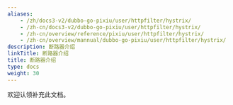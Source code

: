 ```yaml
---
aliases:
    - /zh/docs3-v2/dubbo-go-pixiu/user/httpfilter/hystrix/
    - /zh-cn/docs3-v2/dubbo-go-pixiu/user/httpfilter/hystrix/
    - /zh-cn/overview/reference/pixiu/user/httpfilter/hystrix/
    - /zh-cn/overview/mannual/dubbo-go-pixiu/user/httpfilter/hystrix/
description: 断路器介绍
linkTitle: 断路器介绍
title: 断路器介绍
type: docs
weight: 30
---
```







欢迎认领补充此文档。
